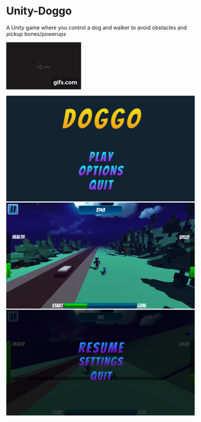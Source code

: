 # Unity-Doggo
A Unity game where you control a dog and walker to avoid obstacles and pickup bones/powerups

[![](gif.gif)](https://youtu.be/dKJDnPuwmEc)

![](images/main.png)
![](images/gameplay.png)
![](images/pause.png)
